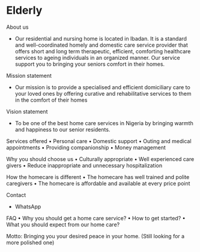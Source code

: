 # Elderly
About us
- Our residential and nursing home is located in Ibadan. It is a standard and well-coordinated homely and domestic care service provider that offers short and long term therapeutic, efficient, comforting healthcare services to ageing individuals in an organized manner. Our service support you to bringing your seniors comfort in their homes. 

Mission statement 
- Our mission is to provide a specialised and efficient domiciliary care to your loved ones by offering curative and rehabilitative services to them in the comfort of their homes

Vision statement 
- To be one of the best home care services in Nigeria by bringing warmth and happiness to our senior residents.

Services offered 
• Personal care 
• Domestic support 
• Outing and medical appointments 
• Providing companionship 
• Money management 

Why you should choose us 
• Culturally appropriate 
• Well experienced care givers 
• Reduce inappropriate and unnecessary hospitalization 

How the homecare is different 
• The homecare has well trained and polite caregivers 
• The homecare is affordable and available at every price point

Contact 
- WhatsApp 

FAQ
• Why you should get a home care service?
• How to get started?
• What you should expect from our home care?


Motto:  Bringing you your desired peace in your home.  (Still looking for a more polished one)
